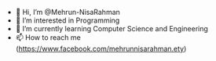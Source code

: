 - 👋 Hi, I’m @Mehrun-NisaRahman
- 👀 I’m interested in Programming
- 🌱 I’m currently learning Computer Science and Engineering
- 📫 How to reach me (https://www.facebook.com/mehrunnisarahman.ety)

<!---
Mehrun-NisaRahman/Mehrun-NisaRahman is a ✨ special ✨ repository because its `README.md` (this file) appears on your GitHub profile.
You can click the Preview link to take a look at your changes.
--->

